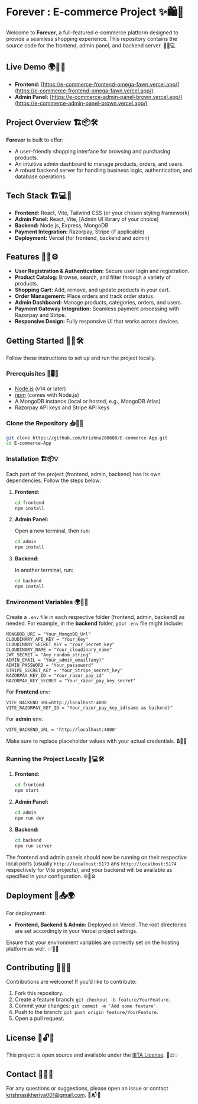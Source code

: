 # Forever : E-commerce Project ✨🛍️🚀

Welcome to **Forever**, a full-featured e-commerce platform designed to provide a seamless shopping experience. This repository contains the source code for the frontend, admin panel, and backend server. 🎯🔧💻

## Live Demo 🌍🔗🛒

- **Frontend:** [https://e-commerce-frontend-omega-fawn.vercel.app/](https://e-commerce-frontend-omega-fawn.vercel.app/)
- **Admin Panel:** [https://e-commerce-admin-panel-brown.vercel.app/](https://e-commerce-admin-panel-brown.vercel.app/)

## Project Overview 🏗️📦🛠️

**Forever** is built to offer:

- A user-friendly shopping interface for browsing and purchasing products.
- An intuitive admin dashboard to manage products, orders, and users.
- A robust backend server for handling business logic, authentication, and database operations.

## Tech Stack 🏗️💻📜

- **Frontend:** React, Vite, Tailwind CSS (or your chosen styling framework)
- **Admin Panel:** React, Vite, [Admin UI library of your choice]
- **Backend:** Node.js, Express, MongoDB
- **Payment Integration:** Razorpay, Stripe (if applicable)
- **Deployment:** Vercel (for frontend, backend and admin)
## Features 🎯🛒⚙️

- **User Registration & Authentication:** Secure user login and registration.
- **Product Catalog:** Browse, search, and filter through a variety of products.
- **Shopping Cart:** Add, remove, and update products in your cart.
- **Order Management:** Place orders and track order status.
- **Admin Dashboard:** Manage products, categories, orders, and users.
- **Payment Gateway Integration:** Seamless payment processing with Razorpay and Stripe.
- **Responsive Design:** Fully responsive UI that works across devices.

## Getting Started 🏁💡🛠️

Follow these instructions to set up and run the project locally.

### Prerequisites 🔧🖥️📂

- [Node.js](https://nodejs.org/en/download/) (v14 or later)
- [npm](https://www.npmjs.com/get-npm) (comes with Node.js)
- A MongoDB instance (local or hosted, e.g., MongoDB Atlas)
- Razorpay API keys and Stripe API keys

### Clone the Repository 📥💾🔗

```bash
git clone https://github.com/Krishna200608/E-commerce-App.git
cd E-commerce-App
```

### Installation 🏗️📦💡

Each part of the project (frontend, admin, backend) has its own dependencies. Follow the steps below:

1. **Frontend:**

   ```bash
   cd frontend
   npm install
   ```

2. **Admin Panel:**

   Open a new terminal, then run:

   ```bash
   cd admin
   npm install
   ```

3. **Backend:**

   In another terminal, run:

   ```bash
   cd backend
   npm install
   ```

### Environment Variables 🌍🔑📝

Create a `.env` file in each respective folder (frontend, admin, backend) as needed. For example, in the **backend** folder, your `.env` file might include:

```env
MONGODB_URI = "Your_MongoDB_Url"
CLOUDINARY_API_KEY = "Your_Key"
CLOUDINARY_SECRET_KEY = "Your_Secret_key"
CLOUDINARY_NAME = "Your_cloudinary_name"
JWT_SECRET = "Any_random_string"
ADMIN_EMAIL = "Your_admin_email(any)"
ADMIN_PASSWORD = "Your_passoword"
STRIPE_SECRET_KEY = "Your_Stripe_secret_key"
RAZORPAY_KEY_ID = "Your_razor_pay_id"
RAZORPAY_KEY_SECRET = "Your_razor_pay_key_secret"
```

For **Frontend** env:

```env
VITE_BACKEND_URL=http://localhost:4000
VITE_RAZORPAY_KEY_ID = "Your_razor_pay_key_id(same as backend)"
```
For **admin** env:

```env
VITE_BACKEND_URL = 'http://localhost:4000'
```


Make sure to replace placeholder values with your actual credentials. 🔒📜✅

### Running the Project Locally 🏃💻🛠️

1. **Frontend:**

   ```bash
   cd frontend
   npm start
   ```

2. **Admin Panel:**

   ```bash
   cd admin
   npm run dev
   ```

3. **Backend:**

   ```bash
   cd backend
   npm run server
   ```

The frontend and admin panels should now be running on their respective local ports (usually `http://localhost:5173` ans `http://localhost:5174` respectively for Vite projects), and your backend will be available as specified in your configuration. 🌐🚀⚙️

## Deployment 🚀📤🌍

For deployment:

- **Frontend, Backend & Admin:** Deployed on Vercel. The root directories are set accordingly in your Vercel project settings.


Ensure that your environment variables are correctly set on the hosting platform as well. ✅📡🔧

## Contributing 🤝💡📌

Contributions are welcome! If you’d like to contribute:

1. Fork this repository.
2. Create a feature branch: `git checkout -b feature/YourFeature`.
3. Commit your changes: `git commit -m 'Add some feature'`.
4. Push to the branch: `git push origin feature/YourFeature`.
5. Open a pull request.

## License 📜🔓✅

This project is open source and available under the [IIITA License](LICENSE). 📃⚖️💡

## Contact 📧📞📌

For any questions or suggestions, please open an issue or contact [krishnasikheriya001@gmail.com](mailto:your-email@example.com). 💬📬🤝

